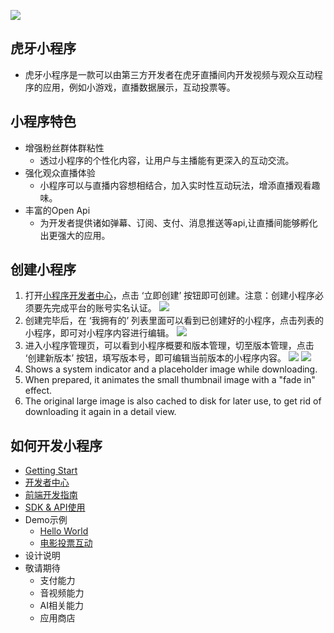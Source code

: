 ![](https://v-cms-img.huya.com/huya/hy-ext/logo.png)

## 虎牙小程序
* 虎牙小程序是一款可以由第三方开发者在虎牙直播间内开发视频与观众互动程序的应用，例如小游戏，直播数据展示，互动投票等。

## 小程序特色
* 增强粉丝群体群粘性
    * 透过小程序的个性化内容，让用户与主播能有更深入的互动交流。
* 强化观众直播体验
    * 小程序可以与直播内容想相结合，加入实时性互动玩法，增添直播观看趣味。
* 丰富的Open Api
    * 为开发者提供诸如弹幕、订阅、支付、消息推送等api,让直播间能够孵化出更强大的应用。

## 创建小程序

1. 打开[小程序开发者中心](http://test-ext.huya.com)，点击 ‘立即创建’ 按钮即可创建。注意：创建小程序必须要先完成平台的账号实名认证。
![](https://v-cms-img.huya.com/huya/hy-ext/create.png)
2. 创建完毕后，在 ‘我拥有的’ 列表里面可以看到已创建好的小程序，点击列表的小程序，即可对小程序内容进行编辑。
![](https://v-cms-img.huya.com/huya/hy-ext/create1.png)
3. 进入小程序管理页，可以看到小程序概要和版本管理，切至版本管理，点击 ‘创建新版本’ 按钮，填写版本号，即可编辑当前版本的小程序内容。
![](https://v-cms-img.huya.com/huya/hy-ext/create2.png)
![](https://v-cms-img.huya.com/huya/hy-ext/create3.png)
4. Shows a system indicator and a placeholder image while downloading.
5. When prepared, it animates the small thumbnail image with a "fade in" effect. 
6. The original large image is also cached to disk for later use, to get rid of downloading it again in a detail view.
## 如何开发小程序
* [Getting Start](http://iosdevtips.co/post/121756573323/ios-9-xcode-7-http-connect-server-error)
* [开发者中心](http://iosdevtips.co/post/121756573323/ios-9-xcode-7-http-connect-server-error)
* [前端开发指南](http://iosdevtips.co/post/121756573323/ios-9-xcode-7-http-connect-server-error)
* [SDK & API使用](http://iosdevtips.co/post/121756573323/ios-9-xcode-7-http-connect-server-error)
* Demo示例
    * [Hello World](http://iosdevtips.co/post/121756573323/ios-9-xcode-7-http-connect-server-error)
    * [电影投票互动](http://iosdevtips.co/post/121756573323/ios-9-xcode-7-http-connect-server-error)
* 设计说明 
* 敬请期待
    * 支付能力
    * 音视频能力
    * AI相关能力
    * 应用商店
